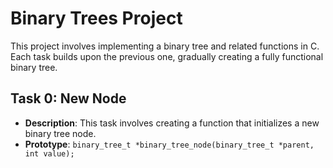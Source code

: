 # Binary Trees Project

This project involves implementing a binary tree and related functions in C. Each task builds upon the previous one, gradually creating a fully functional binary tree.

## Task 0: New Node

- **Description**: This task involves creating a function that initializes a new binary tree node.
- **Prototype**: `binary_tree_t *binary_tree_node(binary_tree_t *parent, int value);`
